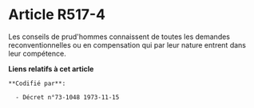 # Article R517-4

Les conseils de prud'hommes connaissent de toutes les demandes reconventionnelles ou en compensation qui par leur nature
entrent dans leur compétence.

**Liens relatifs à cet article**

	**Codifié par**:

	  - Décret n°73-1048 1973-11-15
